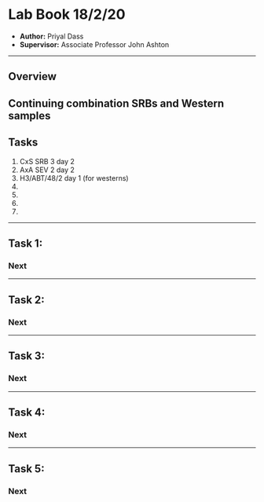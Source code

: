 # Lab Book 18/2/20
- **Author:** Priyal Dass
- **Supervisor:** Associate Professor John Ashton
------------------------------------------------------------------
## Overview

 Continuing combination SRBs and Western samples
------------------------------------------------------------------
## Tasks

1. CxS SRB 3 day 2
2. AxA SEV 2 day 2
3. H3/ABT/48/2 day 1 (for westerns)
2.
3.
4.
5.

------------------------------------------------------------------
## Task 1:

### Next


------------------------------------------------------------------
## Task 2:

### Next


------------------------------------------------------------------
## Task 3:

### Next


------------------------------------------------------------------
## Task 4:

### Next


------------------------------------------------------------------
## Task 5:

### Next
